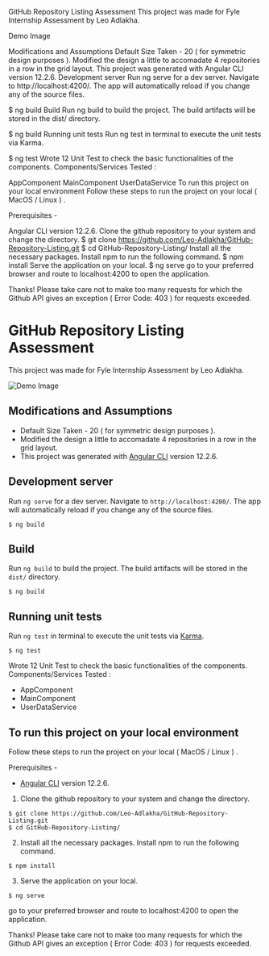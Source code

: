 GitHub Repository Listing Assessment
This project was made for Fyle Internship Assessment by Leo Adlakha.

Demo Image

Modifications and Assumptions
Default Size Taken - 20 ( for symmetric design purposes ).
Modified the design a little to accomadate 4 repositories in a row in the grid layout.
This project was generated with Angular CLI version 12.2.6.
Development server
Run ng serve for a dev server. Navigate to http://localhost:4200/. The app will automatically reload if you change any of the source files.

$ ng build
Build
Run ng build to build the project. The build artifacts will be stored in the dist/ directory.

$ ng build
Running unit tests
Run ng test in terminal to execute the unit tests via Karma.

$ ng test
Wrote 12 Unit Test to check the basic functionalities of the components. Components/Services Tested :

AppComponent
MainComponent
UserDataService
To run this project on your local environment
Follow these steps to run the project on your local ( MacOS / Linux ) .

Prerequisites -

Angular CLI version 12.2.6.
Clone the github repository to your system and change the directory.
$ git clone https://github.com/Leo-Adlakha/GitHub-Repository-Listing.git
$ cd GitHub-Repository-Listing/
Install all the necessary packages. Install npm to run the following command.
$ npm install
Serve the application on your local.
$ ng serve
go to your preferred browser and route to localhost:4200 to open the application.

Thanks! Please take care not to make too many requests for which the Github API gives an exception ( Error Code: 403 ) for requests exceeded.
# GitHub Repository Listing Assessment

This project was made for Fyle Internship Assessment by Leo Adlakha. 

![Demo Image](src/assets/DemoImage.png)

## Modifications and Assumptions

- Default Size Taken - 20 ( for symmetric design purposes ).
- Modified the design a little to accomadate 4 repositories in a row in the grid layout.
- This project was generated with [Angular CLI](https://github.com/angular/angular-cli) version 12.2.6.

## Development server

Run `ng serve` for a dev server. Navigate to `http://localhost:4200/`. The app will automatically reload if you change any of the source files.

```
$ ng build
```

## Build

Run `ng build` to build the project. The build artifacts will be stored in the `dist/` directory.

```
$ ng build
```

## Running unit tests

Run `ng test` in terminal to execute the unit tests via [Karma](https://karma-runner.github.io).

```
$ ng test
```

Wrote 12 Unit Test to check the basic functionalities of the components. Components/Services Tested : 

- AppComponent
- MainComponent
- UserDataService

## To run this project on your local environment

Follow these steps to run the project on your local ( MacOS / Linux ) .

Prerequisites -

- [Angular CLI](https://github.com/angular/angular-cli) version 12.2.6.

1. Clone the github repository to your system and change the directory.

```
$ git clone https://github.com/Leo-Adlakha/GitHub-Repository-Listing.git
$ cd GitHub-Repository-Listing/
```

2. Install all the necessary packages. Install npm to run the following command.

```
$ npm install
```

3. Serve the application on your local.

```
$ ng serve
```

go to your preferred browser and route to localhost:4200 to open the application.

Thanks! Please take care not to make too many requests for which the Github API gives an exception ( Error Code: 403 ) for requests exceeded. 
